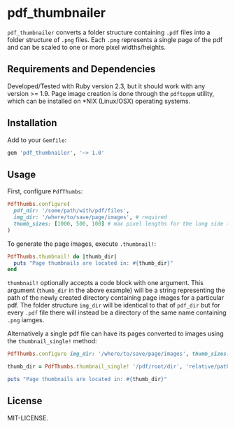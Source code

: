 pdf_thumbnailer
==============

`pdf_thumbnailer` converts a folder structure containing `.pdf` files into a folder structure of `.png` files.  Each `.png` represents a single page of the pdf and can be scaled to one or more pixel widths/heights.


Requirements and Dependencies
-----------------------------

Developed/Tested with Ruby version 2.3, but it should work with any version >= 1.9.  Page image creation is done through the `pdftoppm` utility, which can be installed on \*NIX (Linux/OSX) operating systems.


Installation
-----------------------------

Add to your `Gemfile`:

```ruby
gem 'pdf_thumbnailer', '~> 1.0'
```


Usage
-----------------------------

First, configure `PdfThumbs`:

```ruby
PdfThumbs.configure(
  pdf_dir: '/some/path/with/pdf/files',
  img_dir: '/where/to/save/page/images', # required
  thumb_sizes: [1000, 500, 100] # max pixel lengths for the long side (height or width) of the page images
)
```

To generate the page images, execute `.thumbnail!`:

```ruby
PdfThumbs.thumbnail! do |thumb_dir|
  puts "Page thumbnails are located in: #{thumb_dir}"
end
```

`thumbnail!` optionally accepts a code block with one argument.  This argument (`thumb_dir` in the above example) will be a string representing the path of the newly created directory containing page images for a particular pdf.  The folder structure `img_dir` will be identical to that of `pdf_dir` but for every `.pdf` file there will instead be a directory of the same name containing `.png` iamges.

Alternatively a single pdf file can have its pages converted to images using the `thumbnail_single!` method:

```ruby
PdfThumbs.configure img_dir: '/where/to/save/page/images', thumb_sizes: 500

thumb_dir = PdfThumbs.thumbnail_single! '/pdf/root/dir', 'relative/path/to/My File.pdf'

puts "Page thumbnails are located in: #{thumb_dir}"
```


License
-----------------------------

MIT-LICENSE.

